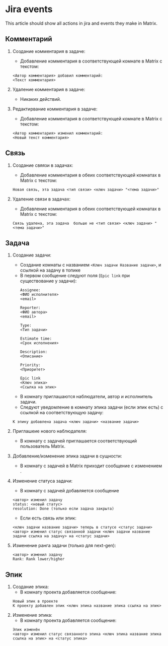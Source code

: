 # Jira events

This article should show all actions in jira and events they make in Matrix.

## Комментарий

1. Создание комментария в задаче:
    * Добавление комментария в соответствующей комнате в Matrix с текстом:
    ```
    <Автор комментария> добавил комментарий:
    <Текст комментария>
    ```

2. Удаление комментария в задаче:
    * Никаких действий.

3. Редактирвание комментария в задаче:
    * Добавление комментария в соответствующей комнате в Matrix с текстом:
    ```
    <Автор комментария> изменил комментарий:
    <Новый текст комментария>
    ```

## Связь

1. Создание свяязи в задачах:
    * Добавление комментария в обеих соответствующей комнатах в Matrix с текстом:
    ```
    Новая связь, эта задача <тип связи> <ключ задачи> "<тема задачи>"
    ```

2. Удаление связи в задачах:
    * Добавление комментария в обеих соответствующей комнатах в Matrix с текстом:
    ```
    Связь удалена, эта задача  больше не <тип связи> <ключ задачи> "<тема задачи>"
    ```

## Задача

1. Создание задачи:
    * Создание комнаты с названием `<Ключ задачи Название задачи>`, и ссылкой на задачу в топике
    * В первом сообщение следуют поля (`Epic link` при существование у задачи):
        ```
        Assignee:
        <ФИО исполнителя>
        <email>

        Reporter:
        <ФИО автора>
        <email>

        Type:
        <Тип задачи>

        Estimate time:
        <Срок исполнения>

        Description:
        <Описание>

        Priority:
        <Приоритет>

        Epic link
        <Ключ эпика>
        <Ссылка на эпик>
        ```
    * В комнату приглашаются наблюдатели, автор и исполнитель задачи.
    * Следуют уведомление в комнату эпика задачи (если эпик есть) c ссылкой на соответствующую задачу:
    ```
    К эпику добавлена задача <ключ задачи> <название задачи>
    ```

2. Приглашеие нового наблюдателя:
    * В комнату с задачей приглашается соответствующий пользователь Matrix.

3. Добавление/изменение эпика задачи в сущности:
    * В комнату с задачей в Matrix приходит сообщение с изменением .

4. Изменение статуса задачи:
    * В комнату с задачей добавляется сообщение
    ```
    <автор> изменил задачу
    status: <новый статус>
    resolution: Done (только если задача закрыта)
    ```
    * Если есть связь или эпик:
    ```
    <ключ задачи название задачи> теперь в статусе <статус задачи>
    <автор> изменил статус связанной задачи <ключ задачи название задачи ссылка на задачу> на <cтатус задачи>
    ```

5. Изменение ранга задачи (только для next-gen):
    ```
    <автор> изменил задачу
    Rank: Rank lower/higher
    ```

## Эпик

1. Создание эпика:
    * В комнату проекта добавляется сообщение:
    ```
    Новый эпик в проекте
    К проекту добавлен эпик <ключ эпика название эпика ссылка на эпик>
    ```
2. Изменение эпика:
    * В комнату проекта добавляется сообщение:
    ```
    Эпик изменён
    <автор> изменил статус связанного эпика <ключ эпика название эпика ссылка на эпик> на <cтатус эпика>
    ```
